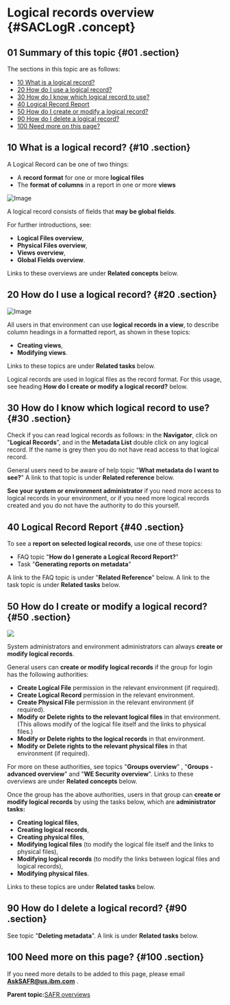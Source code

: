 # Logical records overview {#SACLogR .concept}

## 01 Summary of this topic {#01 .section}

The sections in this topic are as follows:

-   [10 What is a logical record?](SACLogR.md#10)
-   [20 How do I use a logical record?](SACLogR.md#20)
-   [30 How do I know which logical record to use?](SACLogR.md#30)
-   [40 Logical Record Report](SACLogR.md#40)
-   [50 How do I create or modify a logical record?](SACLogR.md#50)
-   [90 How do I delete a logical record?](SACLogR.md#90)
-   [100 Need more on this page?](SACLogR.md#100)

## 10 What is a logical record? {#10 .section}

A Logical Record can be one of two things:

-   A **record format** for one or more **logical files**
-   The **format of columns** in a report in one or more **views**

![Image](images/LR_Concept_02.gif)

A logical record consists of fields that **may be global fields**.

For further introductions, see:

-   **Logical Files overview**,
-   **Physical Files overview**,
-   **Views overview**,
-   **Global Fields overview**.

Links to these overviews are under **Related concepts** below.

## 20 How do I use a logical record? {#20 .section}

![Image](images/LR_Usage_Rights_02.gif)

All users in that environment can use **logical records in a view**, to describe column headings in a formatted report, as shown in these topics:

-   **Creating views**,
-   **Modifying views**.

Links to these topics are under **Related tasks** below.

Logical records are used in logical files as the record format. For this usage, see heading **How do I create or modify a logical record?** below.

## 30 How do I know which logical record to use? {#30 .section}

Check if you can read logical records as follows: in the **Navigator**, click on "**Logical Records**", and in the **Metadata List** double click on any logical record. If the name is grey then you do not have read access to that logical record.

General users need to be aware of help topic "**What metadata do I want to see?**" A link to that topic is under **Related reference** below.

**See your system or environment administrator** if you need more access to logical records in your environment, or if you need more logical records created and you do not have the authority to do this yourself.

## 40 Logical Record Report {#40 .section}

To see a **report on selected logical records**, use one of these topics:

-   FAQ topic "**How do I generate a Logical Record Report?**"
-   Task "**Generating reports on metadata**"

A link to the FAQ topic is under "**Related Reference**" below. A link to the task topic is under **Related tasks** below.

## 50 How do I create or modify a logical record? {#50 .section}

![](images/LR_Create_Modify_02.gif)

System administrators and environment administrators can always **create or modify logical records**.

General users can **create or modify logical records** if the group for login has the following authorities:

-   **Create Logical File** permission in the relevant environment \(if required\).
-   **Create Logical Record** permission in the relevant environment.
-   **Create Physical File** permission in the relevant environment \(if required\).
-   **Modify or Delete rights to the relevant logical files** in that environment. \(This allows modify of the logical file itself and the links to physical files.\)
-   **Modify or Delete rights to the logical records** in that environment.
-   **Modify or Delete rights to the relevant physical files** in that environment \(if required\).

For more on these authorities, see topics "**Groups overview**" , "**Groups - advanced overview**" and "**WE Security overview**". Links to these overviews are under **Related concepts** below.

Once the group has the above authorities, users in that group can **create or modify logical records** by using the tasks below, which are **administrator tasks:**

-   **Creating logical files**,
-   **Creating logical records**,
-   **Creating physical files**,
-   **Modifying logical files** \(to modify the logical file itself and the links to physical files\),
-   **Modifying logical records** \(to modify the links between logical files and logical records\),
-   **Modifying physical files**.

Links to these topics are under **Related tasks** below.

## 90 How do I delete a logical record? {#90 .section}

See topic "**Deleting metadata**". A link is under **Related tasks** below.

## 100 Need more on this page? {#100 .section}

If you need more details to be added to this page, please email **AskSAFR@us.ibm.com** .

**Parent topic:**[SAFR overviews](../html/AAR450Overviews.md)

